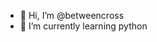 - 👋 Hi, I’m @betweencross
- 🌱 I’m currently learning python

<!---
betweencross/betweencross is a ✨ special ✨ repository because its `README.md` (this file) appears on your GitHub profile.
You can click the Preview link to take a look at your changes.
--->
